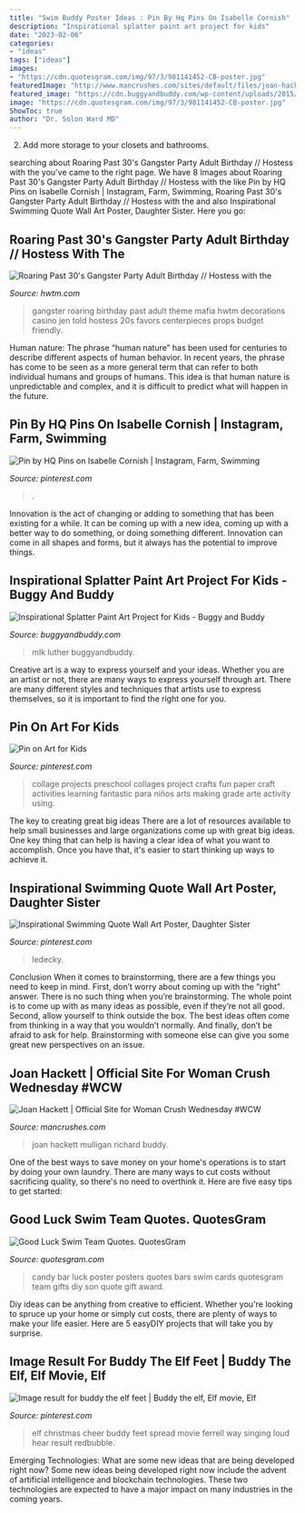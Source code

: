```yaml
---
title: "Swim Buddy Poster Ideas : Pin By Hq Pins On Isabelle Cornish"
description: "Inspirational splatter paint art project for kids"
date: "2023-02-06"
categories:
- "ideas"
tags: ["ideas"]
images:
- "https://cdn.quotesgram.com/img/97/3/981141452-CB-poster.jpg"
featuredImage: "http://www.mancrushes.com/sites/default/files/joan-hackett-and-richard-mulligan-3.jpg"
featured_image: "https://cdn.buggyandbuddy.com/wp-content/uploads/2015/12/s7wm.jpg"
image: "https://cdn.quotesgram.com/img/97/3/981141452-CB-poster.jpg"
ShowToc: true
author: "Dr. Solon Ward MD"
---
```



2. Add more storage to your closets and bathrooms.

	

		
searching about Roaring Past 30&#039;s Gangster Party Adult Birthday // Hostess with the you've came to the right page. We have 8 Images about Roaring Past 30&#039;s Gangster Party Adult Birthday // Hostess with the like Pin by HQ Pins on Isabelle Cornish | Instagram, Farm, Swimming, Roaring Past 30&#039;s Gangster Party Adult Birthday // Hostess with the and also Inspirational Swimming Quote Wall Art Poster, Daughter Sister. Here you go:
		
    
## Roaring Past 30&#039;s Gangster Party Adult Birthday // Hostess With The

<img loading=lazy src="http://www.hwtm.com/wp-content/uploads/2013/01/gangster-party-budget-friendly-ideas.jpg" onerror="this.onerror=null;this.src='https://tse1.mm.bing.net/th?id=OIP.hy9eGo4exblfC79BIwcU8QHaE3&amp;pid=15.1';" alt="Roaring Past 30&#039;s Gangster Party Adult Birthday // Hostess with the">

_Source: hwtm.com_

>gangster roaring birthday past adult theme mafia hwtm decorations casino jen told hostess 20s favors centerpieces props budget friendly. 

	

Human nature:
The phrase “human nature” has been used for centuries to describe different aspects of human behavior. In recent years, the phrase has come to be seen as a more general term that can refer to both individual humans and groups of humans. This idea is that human nature is unpredictable and complex, and it is difficult to predict what will happen in the future.

    
## Pin By HQ Pins On Isabelle Cornish | Instagram, Farm, Swimming

<img loading=lazy src="https://i.pinimg.com/736x/48/9f/ab/489fabde32f8ffcf1523d6f7e3607e6d.jpg" onerror="this.onerror=null;this.src='https://tse2.mm.bing.net/th?id=OIP.KF3DaOc7T1LMAPUcTjK0_AHaJQ&amp;pid=15.1';" alt="Pin by HQ Pins on Isabelle Cornish | Instagram, Farm, Swimming">

_Source: pinterest.com_

>. 

	

Innovation is the act of changing or adding to something that has been existing for a while. It can be coming up with a new idea, coming up with a better way to do something, or doing something different. Innovation can come in all shapes and forms, but it always has the potential to improve things.

    
## Inspirational Splatter Paint Art Project For Kids - Buggy And Buddy

<img loading=lazy src="https://cdn.buggyandbuddy.com/wp-content/uploads/2015/12/s7wm.jpg" onerror="this.onerror=null;this.src='https://tse4.mm.bing.net/th?id=OIP.gQM9fdvGee_fiI9gQv5O0gAAAA&amp;pid=15.1';" alt="Inspirational Splatter Paint Art Project for Kids - Buggy and Buddy">

_Source: buggyandbuddy.com_

>mlk luther buggyandbuddy. 

	

Creative art is a way to express yourself and your ideas. Whether you are an artist or not, there are many ways to express yourself through art. There are many different styles and techniques that artists use to express themselves, so it is important to find the right one for you.

    
## Pin On Art For Kids

<img loading=lazy src="https://i.pinimg.com/736x/17/85/08/178508b9125abfca79f8189575473408--art-project-for-kids-art-for-kids.jpg" onerror="this.onerror=null;this.src='https://tse4.mm.bing.net/th?id=OIP.RzA7WJZQM4AKvClIesVuNgHaKl&amp;pid=15.1';" alt="Pin on Art for Kids">

_Source: pinterest.com_

>collage projects preschool collages project crafts fun paper craft activities learning fantastic para niños arts making grade arte activity using. 

	

The key to creating great big ideas
There are a lot of resources available to help small businesses and large organizations come up with great big ideas. One key thing that can help is having a clear idea of what you want to accomplish. Once you have that, it's easier to start thinking up ways to achieve it.

    
## Inspirational Swimming Quote Wall Art Poster, Daughter Sister

<img loading=lazy src="https://i.pinimg.com/736x/55/bf/f9/55bff9210c1985449c651a7ee0bc2ef2.jpg" onerror="this.onerror=null;this.src='https://tse3.mm.bing.net/th?id=OIP.5xvrJW3V9rS50QMSbY-AGQHaFj&amp;pid=15.1';" alt="Inspirational Swimming Quote Wall Art Poster, Daughter Sister">

_Source: pinterest.com_

>ledecky. 

	

Conclusion
When it comes to brainstorming, there are a few things you need to keep in mind. First, don’t worry about coming up with the “right” answer. There is no such thing when you’re brainstorming. The whole point is to come up with as many ideas as possible, even if they’re not all good. Second, allow yourself to think outside the box. The best ideas often come from thinking in a way that you wouldn’t normally. And finally, don’t be afraid to ask for help. Brainstorming with someone else can give you some great new perspectives on an issue.

    
## Joan Hackett | Official Site For Woman Crush Wednesday #WCW

<img loading=lazy src="http://www.mancrushes.com/sites/default/files/joan-hackett-and-richard-mulligan-3.jpg" onerror="this.onerror=null;this.src='https://tse3.mm.bing.net/th?id=OIP.7cff1sBna6DzcG8TeGrsVgHaHp&amp;pid=15.1';" alt="Joan Hackett | Official Site for Woman Crush Wednesday #WCW">

_Source: mancrushes.com_

>joan hackett mulligan richard buddy. 

	

One of the best ways to save money on your home's operations is to start by doing your own laundry. There are many ways to cut costs without sacrificing quality, so there's no need to overthink it. Here are five easy tips to get started:

    
## Good Luck Swim Team Quotes. QuotesGram

<img loading=lazy src="https://cdn.quotesgram.com/img/97/3/981141452-CB-poster.jpg" onerror="this.onerror=null;this.src='https://tse2.mm.bing.net/th?id=OIP.CY7Qa3FTfBXVnyjbMlbKsgHaLH&amp;pid=15.1';" alt="Good Luck Swim Team Quotes. QuotesGram">

_Source: quotesgram.com_

>candy bar luck poster posters quotes bars swim cards quotesgram team gifts diy son quote gift award. 

	

Diy ideas can be anything from creative to efficient. Whether you're looking to spruce up your home or simply cut costs, there are plenty of ways to make your life easier. Here are 5 easyDIY projects that will take you by surprise.

    
## Image Result For Buddy The Elf Feet | Buddy The Elf, Elf Movie, Elf

<img loading=lazy src="https://i.pinimg.com/originals/64/b0/c9/64b0c96320cf8c6887e61cc7e739b20b.jpg" onerror="this.onerror=null;this.src='https://tse2.mm.bing.net/th?id=OIP.k96UjmLF6Jsm90NB8lXg1QHaJ4&amp;pid=15.1';" alt="Image result for buddy the elf feet | Buddy the elf, Elf movie, Elf">

_Source: pinterest.com_

>elf christmas cheer buddy feet spread movie ferrell way singing loud hear result redbubble. 

	

Emerging Technologies: What are some new ideas that are being developed right now?
Some new ideas being developed right now include the advent of artificial intelligence and blockchain technologies. These two technologies are expected to have a major impact on many industries in the coming years.

